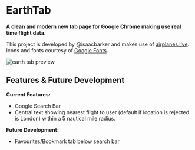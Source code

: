 # EarthTab

**A clean and modern new tab page for Google Chrome making use real time flight data.**

This project is developed by @isaacbarker and makes use of [airplanes.live](https://airplanes.live/). Icons and fonts courtesy of [Google Fonts](https://fonts.google.com).

![earth tab preview](https://github.com/user-attachments/assets/41268016-ac00-4d94-b078-f89232dd32f4)

## Features & Future Development

**Current Features:**

- Google Search Bar
- Central text showing nearest flight to user (default if location is rejected is London) within a 5 nautical mile radius.

**Future Development:**

- Favourites/Bookmark tab below search bar



